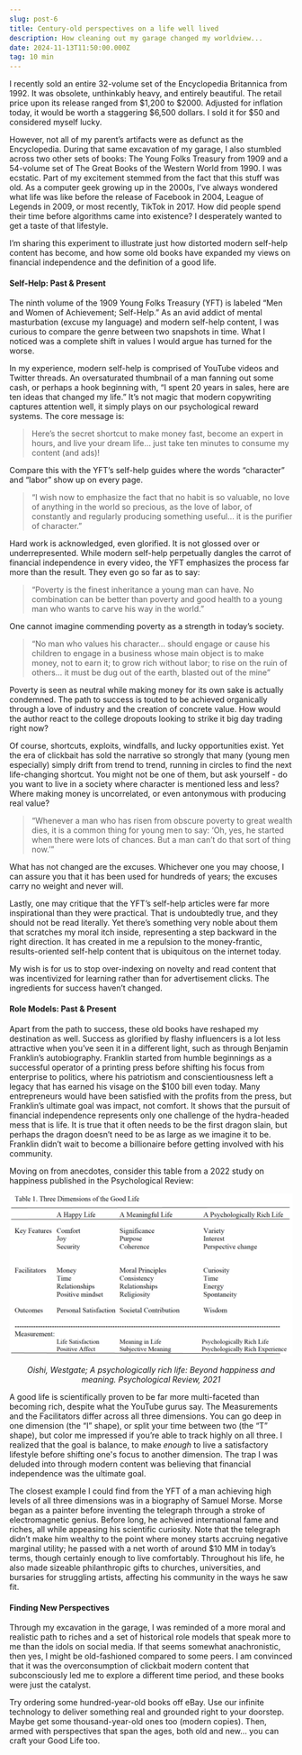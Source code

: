 ```yaml
---
slug: post-6
title: Century-old perspectives on a life well lived
description: How cleaning out my garage changed my worldview...
date: 2024-11-13T11:50:00.000Z
tag: 10 min
---
```

I recently sold an entire 32-volume set of the Encyclopedia Britannica from 1992. It was obsolete, unthinkably heavy, and entirely beautiful. The retail price upon its release ranged from $1,200 to $2000. Adjusted for inflation today, it would be worth a staggering $6,500 dollars. I sold it for $50 and considered myself lucky.

However, not all of my parent’s artifacts were as defunct as the Encyclopedia. During that same excavation of my garage, I also stumbled across two other sets of books: The Young Folks Treasury from 1909 and a 54-volume set of The Great Books of the Western World from 1990. I was ecstatic. Part of my excitement stemmed from the fact that this stuff was old. As a computer geek growing up in the 2000s, I’ve always wondered what life was like before the release of Facebook in 2004, League of Legends in 2009, or most recently, TikTok in 2017. How did people spend their time before algorithms came into existence? I desperately wanted to get a taste of that lifestyle.

I’m sharing this experiment to illustrate just how distorted modern self-help content has become, and how some old books have expanded my views on financial independence and the definition of a good life.

#### **Self-Help: Past & Present**

The ninth volume of the 1909 Young Folks Treasury (YFT) is labeled “Men and Women of Achievement; Self-Help.” As an avid addict of mental masturbation (excuse my language) and modern self-help content, I was curious to compare the genre between two snapshots in time. What I noticed was a complete shift in values I would argue has turned for the worse.

In my experience, modern self-help is comprised of YouTube videos and Twitter threads. An oversaturated thumbnail of a man fanning out some cash, or perhaps a hook beginning with, “I spent 20 years in sales, here are ten ideas that changed my life.” It’s not magic that modern copywriting captures attention well, it simply plays on our psychological reward systems. The core message is:

> Here’s the secret shortcut to make money fast, become an expert in hours, and live your dream life… just take ten minutes to consume my content (and ads)!

Compare this with the YFT’s self-help guides where the words “character” and “labor” show up on every page.

> “I wish now to emphasize the fact that no habit is so valuable, no love of anything in the world so precious, as the love of labor, of constantly and regularly producing something useful… it is the purifier of character.”

Hard work is acknowledged, even glorified. It is not glossed over or underrepresented. While modern self-help perpetually dangles the carrot of financial independence in every video, the YFT emphasizes the process far more than the result. They even go so far as to say: 

> “Poverty is the finest inheritance a young man can have. No combination can be better than poverty and good health to a young man who wants to carve his way in the world.”

One cannot imagine commending poverty as a strength in today’s society.

> “No man who values his character… should engage or cause his children to engage in a business whose main object is to make money, not to earn it; to grow rich without labor; to rise on the ruin of others… it must be dug out of the earth, blasted out of the mine”

Poverty is seen as neutral while making money for its own sake is actually condemned. The path to success is touted to be achieved organically through a love of industry and the creation of concrete value. How would the author react to the college dropouts looking to strike it big day trading right now?

Of course, shortcuts, exploits, windfalls, and lucky opportunities exist. Yet the era of clickbait has sold the narrative so strongly that many (young men especially) simply drift from trend to trend, running in circles to find the next life-changing shortcut. You might not be one of them, but ask yourself - do you want to live in a society where character is mentioned less and less? Where making money is uncorrelated, or even antonymous with producing real value?

> “Whenever a man who has risen from obscure poverty to great wealth dies, it is a common thing for young men to say: ‘Oh, yes, he started when there were lots of chances. But a man can’t do that sort of thing now.’”

What has not changed are the excuses. Whichever one you may choose, I can assure you that it has been used for hundreds of years; the excuses carry no weight and never will.

Lastly, one may critique that the YFT’s self-help articles were far more inspirational than they were practical. That is undoubtedly true, and they should not be read literally. Yet there’s something very noble about them that scratches my moral itch inside, representing a step backward in the right direction. It has created in me a repulsion to the money-frantic, results-oriented self-help content that is ubiquitous on the internet today.

My wish is for us to stop over-indexing on novelty and read content that was incentivized for learning rather than for advertisement clicks. The ingredients for success haven’t changed. 

#### **Role Models: Past & Present**

Apart from the path to success, these old books have reshaped my destination as well. Success as glorified by flashy influencers is a lot less attractive when you’ve seen it in a different light, such as through Benjamin Franklin’s autobiography. Franklin started from humble beginnings as a successful operator of a printing press before shifting his focus from enterprise to politics, where his patriotism and conscientiousness left a legacy that has earned his visage on the $100 bill even today. Many entrepreneurs would have been satisfied with the profits from the press, but Franklin’s ultimate goal was impact, not comfort. It shows that the pursuit of financial independence represents only one challenge of the hydra-headed mess that is life. It is true that it often needs to be the first dragon slain, but perhaps the dragon doesn’t need to be as large as we imagine it to be. Franklin didn’t wait to become a billionaire before getting involved with his community.

Moving on from anecdotes, consider this table from a 2022 study on happiness published in the Psychological Review:

![](public/good-life-chart.png)

<p style="text-align: center;"><em>Oishi, Westgate; A psychologically rich life: Beyond happiness and meaning. Psychological Review, 2021</em></p>

A good life is scientifically proven to be far more multi-faceted than becoming rich, despite what the YouTube gurus say. The Measurements and the Facilitators differ across all three dimensions. You can go deep in one dimension (the “I” shape), or split your time between two (the “T” shape), but color me impressed if you’re able to track highly on all three. I realized that the goal is balance, to make *enough* to live a satisfactory lifestyle before shifting one's focus to another dimension. The trap I was deluded into through modern content was believing that financial independence was the ultimate goal.

The closest example I could find from the YFT of a man achieving high levels of all three dimensions was in a biography of Samuel Morse. Morse began as a painter before inventing the telegraph through a stroke of electromagnetic genius. Before long, he achieved international fame and riches, all while appeasing his scientific curiosity. Note that the telegraph didn’t make him wealthy to the point where money starts accruing negative marginal utility; he passed with a net worth of around $10 MM in today’s terms, though certainly enough to live comfortably. Throughout his life, he also made sizeable philanthropic gifts to churches, universities, and bursaries for struggling artists, affecting his community in the ways he saw fit.

#### **Finding New Perspectives**

Through my excavation in the garage, I was reminded of a more moral and realistic path to riches and a set of historical role models that speak more to me than the idols on social media. If that seems somewhat anachronistic, then yes, I might be old-fashioned compared to some peers. I am convinced that it was the overconsumption of clickbait modern content that subconsciously led me to explore a different time period, and these books were just the catalyst.

Try ordering some hundred-year-old books off eBay. Use our infinite technology to deliver something real and grounded right to your doorstep. Maybe get some thousand-year-old ones too (modern copies). Then, armed with perspectives that span the ages, both old and new… you can craft your Good Life too.
